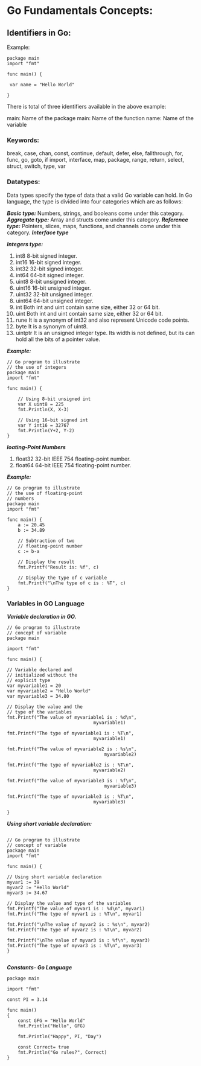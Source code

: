 # Go Fundamentals Concepts:
## Identifiers in Go:
Example:
```
package main
import "fmt"

func main() {

 var name = "Hello World"
  
}
```
There is total of three identifiers available in the above example:

main: Name of the package
main: Name of the function
name: Name of the variable
### Keywords:
break, case, chan, const, continue, default, defer, else, fallthrough, for, func, go, goto, if
import, interface, map, package, range, return, select, struct, switch, type, var 
### Datatypes:
Data types specify the type of data that a valid Go variable can hold. In Go language, the type is divided into four categories which are as follows:

***Basic type:*** Numbers, strings, and booleans come under this category.
***Aggregate type:*** Array and structs come under this category.
***Reference type:*** Pointers, slices, maps, functions, and channels come under this category.
***Interface type***

***Integers type:***
1. int8	8-bit signed integer.
2. int16	16-bit signed integer.
3. int32	32-bit signed integer.
4. int64	64-bit signed integer.
5. uint8	8-bit unsigned integer.
6. uint16	16-bit unsigned integer.
7. uint32	32-bit unsigned integer.
8. uint64	64-bit unsigned integer.
9. int	Both int and uint contain same size, either 32 or 64 bit.
10. uint	Both int and uint contain same size, either 32 or 64 bit.
11. rune	It is a synonym of int32 and also represent Unicode code points.
12. byte	It is a synonym of uint8.
13. uintptr	It is an unsigned integer type. Its width is not defined, but its can hold all the bits of a pointer value.

***Example:***
```
// Go program to illustrate
// the use of integers
package main
import "fmt"
		
func main() {
	
	// Using 8-bit unsigned int
	var X uint8 = 225
	fmt.Println(X, X-3)
	
	// Using 16-bit signed int
	var Y int16 = 32767
	fmt.Println(Y+2, Y-2)
}

```
***loating-Point Numbers***
1. float32	32-bit IEEE 754 floating-point number.
2. float64	64-bit IEEE 754 floating-point number.

***Example:***

```
// Go program to illustrate
// the use of floating-point
// numbers
package main
import "fmt"
		
func main() {
	a := 20.45
	b := 34.89
	
	// Subtraction of two
	// floating-point number
	c := b-a
	
	// Display the result
	fmt.Printf("Result is: %f", c)
	
	// Display the type of c variable
	fmt.Printf("\nThe type of c is : %T", c)
}

```
### Variables  in GO Language
***Variable declaration in GO.***
```
// Go program to illustrate
// concept of variable
package main

import "fmt"

func main() {

// Variable declared and
// initialized without the
// explicit type
var myvariable1 = 20
var myvariable2 = "Hello World"
var myvariable3 = 34.80

// Display the value and the
// type of the variables
fmt.Printf("The value of myvariable1 is : %d\n",
								myvariable1)
									
fmt.Printf("The type of myvariable1 is : %T\n",
								myvariable1)
	
fmt.Printf("The value of myvariable2 is : %s\n",
									myvariable2)
										
fmt.Printf("The type of myvariable2 is : %T\n",
								myvariable2)
	
fmt.Printf("The value of myvariable3 is : %f\n",
									myvariable3)
										
fmt.Printf("The type of myvariable3 is : %T\n",
								myvariable3)
	
}

```

***Using short variable declaration:***
```

// Go program to illustrate
// concept of variable
package main
import "fmt"

func main() {

// Using short variable declaration
myvar1 := 39
myvar2 := "Hello World"
myvar3 := 34.67

// Display the value and type of the variables
fmt.Printf("The value of myvar1 is : %d\n", myvar1)
fmt.Printf("The type of myvar1 is : %T\n", myvar1)

fmt.Printf("\nThe value of myvar2 is : %s\n", myvar2)
fmt.Printf("The type of myvar2 is : %T\n", myvar2)

fmt.Printf("\nThe value of myvar3 is : %f\n", myvar3)
fmt.Printf("The type of myvar3 is : %T\n", myvar3)
}


```

***Constants- Go Language***

```
package main

import "fmt"

const PI = 3.14

func main()
{
	const GFG = "Hello World"
	fmt.Println("Hello", GFG)

	fmt.Println("Happy", PI, "Day")

	const Correct= true
	fmt.Println("Go rules?", Correct)
}

```
